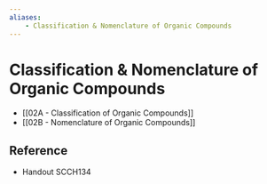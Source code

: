 ```yaml
---
aliases:
    - Classification & Nomenclature of Organic Compounds
---
```


# Classification & Nomenclature of Organic Compounds

- [[02A - Classification of Organic Compounds]]
- [[02B - Nomenclature of Organic Compounds]]

## Reference

- Handout SCCH134
